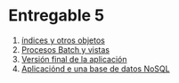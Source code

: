 # Entregable 5

1. [índices y otros objetos](../Monografía/CAP7/7.md)
2. [Procesos Batch y vistas](../Monografía/CAP8/8.md)
3. [Versión final de la aplicación](../Monografía/CAP9/9.md)
4. [Aplicaciónd e una base de datos NoSQL](../Monografía/CAP10/10.md)
